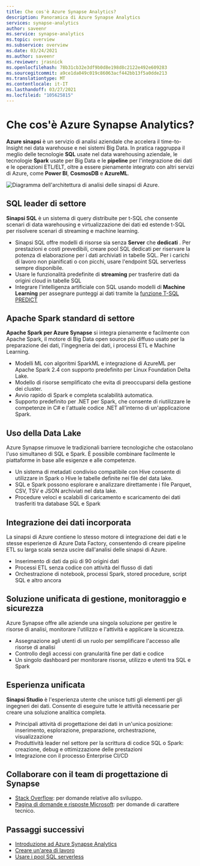 ```yaml
---
title: Che cos'è Azure Synapse Analytics?
description: Panoramica di Azure Synapse Analytics
services: synapse-analytics
author: saveenr
ms.service: synapse-analytics
ms.topic: overview
ms.subservice: overview
ms.date: 03/24/2021
ms.author: saveenr
ms.reviewer: jrasnick
ms.openlocfilehash: 78b31cb32e3df9b0d8e198d8c2122e492e609283
ms.sourcegitcommit: a9ce1da049c019c86063acf442bb13f5a0dde213
ms.translationtype: MT
ms.contentlocale: it-IT
ms.lasthandoff: 03/27/2021
ms.locfileid: "105625815"
---
```

# <a name="what-is-azure-synapse-analytics"></a>Che cos'è Azure Synapse Analytics?

**Azure sinapsi** è un servizio di analisi aziendale che accelera il time-to-Insight nei data warehouse e nei sistemi Big Data. In pratica raggruppa il meglio delle tecnologie **SQL** usate nel data warehousing aziendale, le tecnologie **Spark** usate per Big Data e le **pipeline** per l'integrazione dei dati e le operazioni ETL/ELT, oltre a essere pienamente integrato con altri servizi di Azure, come **Power BI**, **CosmosDB** e **AzureML**.

![Diagramma dell'architettura di analisi delle sinapsi di Azure.](./media/overview-what-is/synapse-architecture.png)

## <a name="industry-leading-sql"></a>SQL leader di settore

**Sinapsi SQL** è un sistema di query distribuite per t-SQL che consente scenari di data warehousing e virtualizzazione dei dati ed estende t-SQL per risolvere scenari di streaming e machine learning.

* Sinapsi SQL offre modelli di risorse sia senza **Server** che **dedicati** . Per prestazioni e costi prevedibili, creare pool SQL dedicati per riservare la potenza di elaborazione per i dati archiviati in tabelle SQL. Per i carichi di lavoro non pianificati o con picchi, usare l'endpoint SQL serverless sempre disponibile.
* Usare le funzionalità predefinite di **streaming** per trasferire dati da origini cloud in tabelle SQL
* Integrare l'intelligenza artificiale con SQL usando modelli di **Machine Learning** per assegnare punteggi ai dati tramite la [funzione T-SQL PREDICT](/sql/t-sql/queries/predict-transact-sql?view=azure-sqldw-latest&preserve-view=true)

## <a name="industry-standard-apache-spark"></a>Apache Spark standard di settore

**Apache Spark per Azure Synapse** si integra pienamente e facilmente con Apache Spark, il motore di Big Data open source più diffuso usato per la preparazione dei dati, l'ingegneria dei dati, i processi ETL e Machine Learning.

* Modelli ML con algoritmi SparkML e integrazione di AzureML per Apache Spark 2.4 con supporto predefinito per Linux Foundation Delta Lake.
* Modello di risorse semplificato che evita di preoccuparsi della gestione dei cluster.
* Avvio rapido di Spark e completa scalabilità automatica.
* Supporto predefinito per .NET per Spark, che consente di riutilizzare le competenze in C# e l'attuale codice .NET all'interno di un'applicazione Spark.

## <a name="working-with-your-data-lake"></a>Uso della Data Lake

Azure Synapse rimuove le tradizionali barriere tecnologiche che ostacolano l'uso simultaneo di SQL e Spark. È possibile combinare facilmente le piattaforme in base alle esigenze e alle competenze.

* Un sistema di metadati condiviso compatibile con Hive consente di utilizzare in Spark o Hive le tabelle definite nei file del data lake.
* SQL e Spark possono esplorare e analizzare direttamente i file Parquet, CSV, TSV e JSON archiviati nel data lake.
* Procedure veloci e scalabili di caricamento e scaricamento dei dati trasferiti tra database SQL e Spark

## <a name="built-in-data-integration"></a>Integrazione dei dati incorporata

La sinapsi di Azure contiene lo stesso motore di integrazione dei dati e le stesse esperienze di Azure Data Factory, consentendo di creare pipeline ETL su larga scala senza uscire dall'analisi delle sinapsi di Azure.

* Inserimento di dati da più di 90 origini dati
* Processi ETL senza codice con attività del flusso di dati
* Orchestrazione di notebook, processi Spark, stored procedure, script SQL e altro ancora

## <a name="unified-management-monitoring-and-security"></a>Soluzione unificata di gestione, monitoraggio e sicurezza

Azure Synapse offre alle aziende una singola soluzione per gestire le risorse di analisi, monitorare l'utilizzo e l'attività e applicare la sicurezza.

* Assegnazione agli utenti di un ruolo per semplificare l'accesso alle risorse di analisi
* Controllo degli accessi con granularità fine per dati e codice
* Un singolo dashboard per monitorare risorse, utilizzo e utenti tra SQL e Spark

## <a name="unified-experience"></a>Esperienza unificata

**Sinapsi Studio** è l'esperienza utente che unisce tutti gli elementi per gli ingegneri dei dati. Consente di eseguire tutte le attività necessarie per creare una soluzione analitica completa.

* Principali attività di progettazione dei dati in un'unica posizione: inserimento, esplorazione, preparazione, orchestrazione, visualizzazione
* Produttività leader nel settore per la scrittura di codice SQL o Spark: creazione, debug e ottimizzazione delle prestazioni
* Integrazione con il processo Enterprise CI/CD

## <a name="engage-with-the-synapse-engineering-team"></a>Collaborare con il team di progettazione di Synapse

- [Stack Overflow](https://stackoverflow.com/questions/tagged/azure-synapse): per domande relative allo sviluppo.
- [Pagina di domande e risposte Microsoft](/answers/topics/azure-synapse-analytics.html): per domande di carattere tecnico.

## <a name="next-steps"></a>Passaggi successivi

* [Introduzione ad Azure Synapse Analytics](get-started.md)
* [Creare un'area di lavoro](quickstart-create-workspace.md)
* [Usare i pool SQL serverless](quickstart-sql-on-demand.md)

